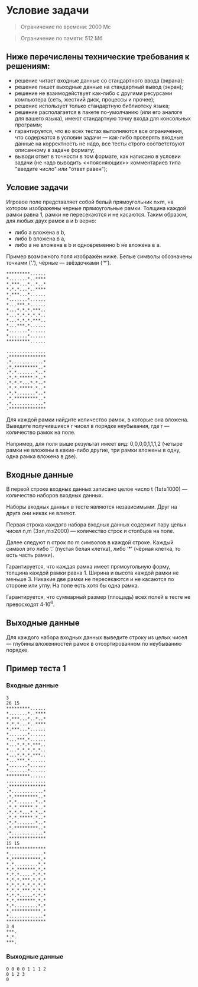 # Условие задачи

> Ограничение по времени: 2000 Мс

> Ограничение по памяти: 512 Мб

## Ниже перечислены технические требования к решениям:
- решение читает входные данные со стандартного ввода (экрана);
- решение пишет выходные данные на стандартный вывод (экран);
- решение не взаимодействует как-либо с другими ресурсами компьютера (сеть, жесткий диск, процессы и прочее);
- решение использует только стандартную библиотеку языка;
- решение располагается в пакете по-умолчанию (или его аналоге для вашего языка), имеют стандартную точку входа для консольных программ;
- гарантируется, что во всех тестах выполняются все ограничения, что содержатся в условии задачи — как-либо проверять входные данные на корректность не надо, все тесты строго соответствуют описанному в задаче формату;
- выводи ответ в точности в том формате, как написано в условии задачи (не надо выводить <<поясняющих>> комментариев типа "введите число" или "ответ равен");

## Условие задачи

Игровое поле представляет собой белый прямоугольник n×m, на котором изображены черные прямоугольные рамки. Толщина каждой рамки равна 1, рамки не пересекаются и не касаются. Таким образом, для любых двух рамок a и b верно:
- либо a вложена в b,
- либо b вложена в a,
- либо a не вложена в b и одновременно b не вложена в a.

Пример возможного поля изображён ниже. Белые символы обозначены точками (‘.’), чёрные — звёздочками (‘*’). 

```
*********......
*.......*..****
*.***...*..*..*
*.*.*...*..****
*.***...*......
*.......*......
*...***.*......
*...*.*.*.***..
*...*.*.*.*.*..
*...*.*.*.***..
*...***.*......
*.......*......
*.......*......
*********......

...............
.**************
.*............*
.*.*********..*
.*.*.......*..*
.*.*.*****.*..*
.*.*.*...*.*..*
.*.*.*****.*..*
.*.*.......*..*
.*.*********..*
.*............*
.**************
```

Для каждой рамки найдите количество рамок, в которые она вложена. Выведите получившиеся r чисел в порядке неубывания, где r — количество рамок на поле.

Например, для поля выше результат имеет вид: 0,0,0,0,1,1,1,2 (четыре рамки не вложены в какие-либо другие, три рамки вложены в одну, одна рамка вложена в две).

## Входные данные

В первой строке входных данных записано целое число t (1≤t≤1000) — количество наборов входных данных.

Наборы входных данных в тесте являются независимыми. Друг на друга они никак не влияют.

Первая строка каждого набора входных данных содержит пару целых чисел n,m (3≤n,m≤2000) — количество строк и столбцов на поле.

Далее следуют n строк по m символов в каждой строке. Каждый символ это либо ‘.’ (пустая белая клетка), либо ‘*’ (чёрная клетка, то есть часть рамки).

Гарантируется, что каждая рамка имеет прямоугольную форму, толщина каждой рамки равна 1. Ширина и высота каждой рамки не меньше 3. Никакие две рамки не пересекаются и не касаются по стороне или углу. На поле есть хотя бы одна рамка.

Гарантируется, что суммарный размер (площадь) всех полей в тесте не превосходят 4⋅10<sup>6</sup>.

## Выходные данные

Для каждого набора входных данных выведите строку из целых чисел — глубины вложенностей рамок в отсортированном по неубыванию порядке.

## Пример теста 1

### Входные данные

```
3
26 15
*********......
*.......*..****
*.***...*..*..*
*.*.*...*..****
*.***...*......
*.......*......
*...***.*......
*...*.*.*.***..
*...*.*.*.*.*..
*...*.*.*.***..
*...***.*......
*.......*......
*.......*......
*********......
...............
.**************
.*............*
.*.*********..*
.*.*.......*..*
.*.*.*****.*..*
.*.*.*...*.*..*
.*.*.*****.*..*
.*.*.......*..*
.*.*********..*
.*............*
.**************
15 15
***************
*.............*
*.***********.*
*.*.........*.*
*.*.*******.*.*
*.*.*.....*.*.*
*.*.*.***.*.*.*
*.*.*.*.*.*.*.*
*.*.*.***.*.*.*
*.*.*.....*.*.*
*.*.*******.*.*
*.*.........*.*
*.***********.*
*.............*
***************
3 4
***.
*.*.
***.
```

### Выходные данные

```
0 0 0 0 1 1 1 2 
0 1 2 3 
0 
```

